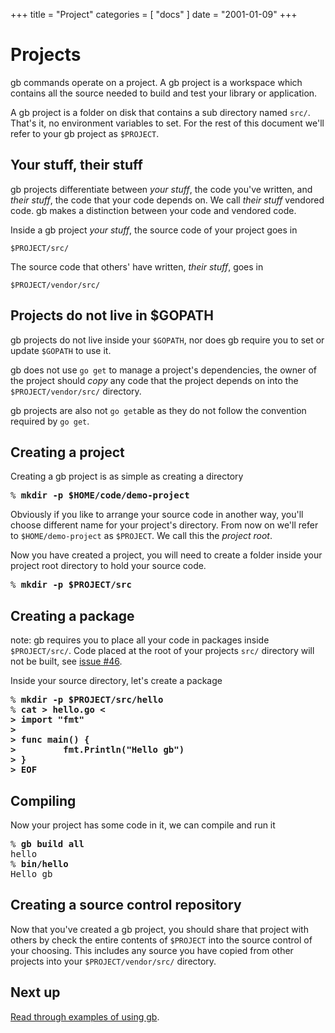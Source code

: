 +++
title = "Project"
categories = [ "docs" ]
date = "2001-01-09"
+++
# Projects

gb commands operate on a project. A gb project is a workspace which contains all the source needed to build and test your library or application. 

A gb project is a folder on disk that contains a sub directory named <code>src/</code>. That's it, no environment variables to set. For the rest of this document we'll refer to your gb project as <code>$PROJECT</code>.

## Your stuff, their stuff

gb projects differentiate between _your stuff_, the code you've written, and _their stuff_, the code that your code depends on. We call _their stuff_ vendored code. gb makes a distinction between your code and vendored code. 

Inside a gb project _your stuff_, the source code of your project goes in 

    $PROJECT/src/

The source code that others' have written, _their stuff_, goes in

    $PROJECT/vendor/src/

## Projects do not live in $GOPATH

gb projects do not live inside your `$GOPATH`, nor does gb require you to set or update `$GOPATH` to use it. 

gb does not use `go get` to manage a project's dependencies, the owner of the project should _copy_ any code that the project depends on into the `$PROJECT/vendor/src/` directory.

gb projects are also not `go get`able as they do not follow the convention required by `go get`.

## Creating a project

Creating a gb project is as simple as creating a directory

<pre>% <b>mkdir -p $HOME/code/demo-project</b></pre>

Obviously if you like to arrange your source code in another way, you'll choose different name for your project's directory. From now on we'll refer to `$HOME/demo-project` as `$PROJECT`. We call this the _project root_.

Now you have created a project, you will need to create a folder inside your project root directory to hold your source code.

<pre>% <b>mkdir -p $PROJECT/src</b></pre>

## Creating a package

note: gb requires you to place all your code in packages inside `$PROJECT/src/`. Code placed at the root of your projects `src/` directory will not be built, see [issue #46](https://github.com/constabulary/gb/issues/46).

Inside your source directory, let's create a package

<pre>% <b>mkdir -p $PROJECT/src/hello</b>
% <b>cat > hello.go <<EOF
package main
> 
> import "fmt"
> 
> func main() {
>         fmt.Println("Hello gb")
> }
> EOF</b></pre>

## Compiling

Now your project has some code in it, we can compile and run it

<pre>% <b>gb build all</b>
hello
% <b>bin/hello</b>
Hello gb</pre>

## Creating a source control repository

Now that you've created a gb project, you should share that project with others by check the entire contents of `$PROJECT` into the source control of your choosing. This includes any source you have copied from other projects into your `$PROJECT/vendor/src/` directory.

## Next up

[Read through examples of using gb](/examples).
